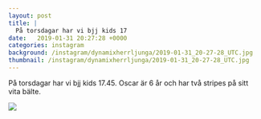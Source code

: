 ```yaml
---
layout: post
title: |
  På torsdagar har vi bjj kids 17
date:   2019-01-31 20:27:28 +0000
categories: instagram
background: /instagram/dynamixherrljunga/2019-01-31_20-27-28_UTC.jpg
thumbnail: /instagram/dynamixherrljunga/2019-01-31_20-27-28_UTC.jpg
---
```

På torsdagar har vi bjj kids 17.45. Oscar är 6 år och har två stripes på sitt vita bälte. 



<img src='/www-dynamix-herrljunga/instagram/dynamixherrljunga/2019-01-31_20-27-28_UTC.jpg' class='img-fluid' />
